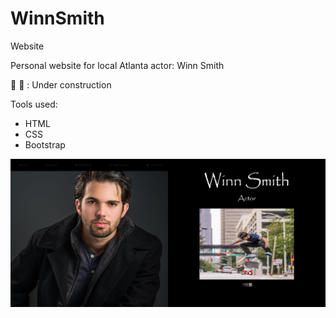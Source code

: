 # WinnSmith
Website

Personal website for local Atlanta actor: Winn Smith

:construction_worker: :construction: :  Under construction

Tools used:

- HTML
- CSS
- Bootstrap

![](Images/Website.PNG)